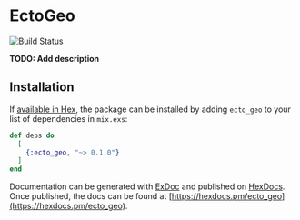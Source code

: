 # EctoGeo

[![Build Status](https://travis-ci.org/jackjoe/ecto_geo.svg?branch=main)](https://travis-ci.org/jackjoe/ecto_geo)

**TODO: Add description**

## Installation

If [available in Hex](https://hex.pm/docs/publish), the package can be installed
by adding `ecto_geo` to your list of dependencies in `mix.exs`:

```elixir
def deps do
  [
    {:ecto_geo, "~> 0.1.0"}
  ]
end
```

Documentation can be generated with [ExDoc](https://github.com/elixir-lang/ex_doc)
and published on [HexDocs](https://hexdocs.pm). Once published, the docs can
be found at [https://hexdocs.pm/ecto_geo](https://hexdocs.pm/ecto_geo).

